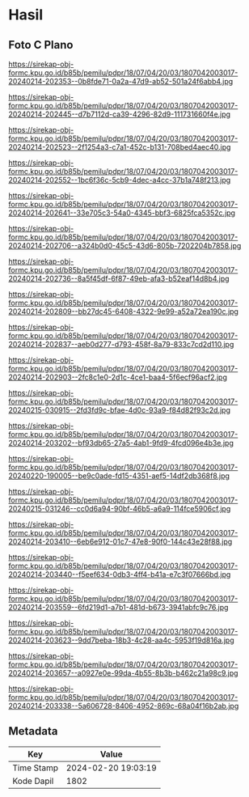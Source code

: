 # Hasil

## Foto C Plano

https://sirekap-obj-formc.kpu.go.id/b85b/pemilu/pdpr/18/07/04/20/03/1807042003017-20240214-202353--0b8fde71-0a2a-47d9-ab52-501a24f6abb4.jpg

https://sirekap-obj-formc.kpu.go.id/b85b/pemilu/pdpr/18/07/04/20/03/1807042003017-20240214-202445--d7b7112d-ca39-4296-82d9-111731660f4e.jpg

https://sirekap-obj-formc.kpu.go.id/b85b/pemilu/pdpr/18/07/04/20/03/1807042003017-20240214-202523--2f1254a3-c7a1-452c-b131-708bed4aec40.jpg

https://sirekap-obj-formc.kpu.go.id/b85b/pemilu/pdpr/18/07/04/20/03/1807042003017-20240214-202552--1bc6f36c-5cb9-4dec-a4cc-37b1a748f213.jpg

https://sirekap-obj-formc.kpu.go.id/b85b/pemilu/pdpr/18/07/04/20/03/1807042003017-20240214-202641--33e705c3-54a0-4345-bbf3-6825fca5352c.jpg

https://sirekap-obj-formc.kpu.go.id/b85b/pemilu/pdpr/18/07/04/20/03/1807042003017-20240214-202706--a324b0d0-45c5-43d6-805b-7202204b7858.jpg

https://sirekap-obj-formc.kpu.go.id/b85b/pemilu/pdpr/18/07/04/20/03/1807042003017-20240214-202736--8a5f45df-6f87-49eb-afa3-b52eaf14d8b4.jpg

https://sirekap-obj-formc.kpu.go.id/b85b/pemilu/pdpr/18/07/04/20/03/1807042003017-20240214-202809--bb27dc45-6408-4322-9e99-a52a72ea190c.jpg

https://sirekap-obj-formc.kpu.go.id/b85b/pemilu/pdpr/18/07/04/20/03/1807042003017-20240214-202837--aeb0d277-d793-458f-8a79-833c7cd2d110.jpg

https://sirekap-obj-formc.kpu.go.id/b85b/pemilu/pdpr/18/07/04/20/03/1807042003017-20240214-202903--2fc8c1e0-2d1c-4ce1-baa4-5f6ecf96acf2.jpg

https://sirekap-obj-formc.kpu.go.id/b85b/pemilu/pdpr/18/07/04/20/03/1807042003017-20240215-030915--2fd3fd9c-bfae-4d0c-93a9-f84d82f93c2d.jpg

https://sirekap-obj-formc.kpu.go.id/b85b/pemilu/pdpr/18/07/04/20/03/1807042003017-20240214-203202--bf93db65-27a5-4ab1-9fd9-4fcd096e4b3e.jpg

https://sirekap-obj-formc.kpu.go.id/b85b/pemilu/pdpr/18/07/04/20/03/1807042003017-20240220-190005--be9c0ade-fd15-4351-aef5-14df2db368f8.jpg

https://sirekap-obj-formc.kpu.go.id/b85b/pemilu/pdpr/18/07/04/20/03/1807042003017-20240215-031246--cc0d6a94-90bf-46b5-a6a9-114fce5906cf.jpg

https://sirekap-obj-formc.kpu.go.id/b85b/pemilu/pdpr/18/07/04/20/03/1807042003017-20240214-203410--6eb6e912-01c7-47e8-90f0-144c43e28f88.jpg

https://sirekap-obj-formc.kpu.go.id/b85b/pemilu/pdpr/18/07/04/20/03/1807042003017-20240214-203440--f5eef634-0db3-4ff4-b41a-e7c3f07666bd.jpg

https://sirekap-obj-formc.kpu.go.id/b85b/pemilu/pdpr/18/07/04/20/03/1807042003017-20240214-203559--6fd219d1-a7b1-481d-b673-3941abfc9c76.jpg

https://sirekap-obj-formc.kpu.go.id/b85b/pemilu/pdpr/18/07/04/20/03/1807042003017-20240214-203623--9dd7beba-18b3-4c28-aa4c-5953f19d816a.jpg

https://sirekap-obj-formc.kpu.go.id/b85b/pemilu/pdpr/18/07/04/20/03/1807042003017-20240214-203657--a0927e0e-99da-4b55-8b3b-b462c21a98c9.jpg

https://sirekap-obj-formc.kpu.go.id/b85b/pemilu/pdpr/18/07/04/20/03/1807042003017-20240214-203338--5a606728-8406-4952-869c-68a04f16b2ab.jpg


## Metadata

| Key        | Value               |
| ---------- | ------------------- |
| Time Stamp | 2024-02-20 19:03:19 |
| Kode Dapil | 1802                |



